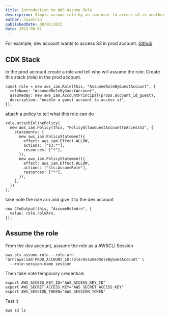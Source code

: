 ```yaml
---
title: Introduction to AWS Assume Role
description: Simple assume role by an iam user to access s3 in another account
author: haimtran
publishedDate: 08/01/2022
date: 2022-08-01
---
```


For example, dev account wants to access S3 in prod account. [Github](https://github.com/entest-hai/aws-assume-role)

## CDK Stack

In the prod account create a role and tell who will assume the role. Create this stack (role) in the prod account.

```tsx
const role = new aws_iam.Role(this, "AssumedRoleByGuestAccount", {
  roleName: "AssumedRoleByGuestAccount",
  assumedBy: new aws_iam.AccountPrincipal(props.account_id_guest),
  description: "enable a guest account to access s3",
});
```

attach a policy to tell what this role can do

```tsx
role.attachInlinePolicy(
  new aws_iam.Policy(this, "PolicyAllowGuestAccountToAccessS3", {
    statements: [
      new aws_iam.PolicyStatement({
        effect: aws_iam.Effect.ALLOW,
        actions: ["s3:*"],
        resources: ["*"],
      }),
      new aws_iam.PolicyStatement({
        effect: aws_iam.Effect.ALLOW,
        actions: ["sts:AssumeRole"],
        resources: ["*"],
      }),
    ],
  })
);
```

take note the role arn and give it to the dev account

```tsx
new CfnOutput(this, "AssumeRoleArn", {
  value: role.roleArn,
});
```

## Assume the role

From the dev account, assume the role as a AWSCLI Session

```shell
aws sts assume-role --role-arn "arn:aws:iam:PROD_ACCOUNT_ID:role/AssumedRoleByGuesAccount" \
  --role-session-name session
```

Then take note temporary credentials

```
export AWS_ACCESS_KEY_ID="AWS_ACCESS_KEY_ID"
export AWS_SECRET_ACCESS_KEY="AWS_SECRET_ACCESS_KEY"
export AWS_SESSION_TOKEN="AWS_SESSION_TOKEN"
```

Test it

```shell
aws s3 ls
```
